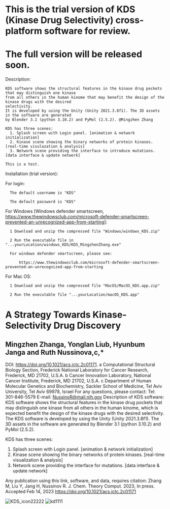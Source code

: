 # This is the trial version of KDS (Kinase Drug Selectivity) cross-platform software for review. 
# The full version will be released soon.

Description:
  
    KDS software shows the structural features in the kinase drug pockets that may distinguish one kinase 
    from all others in the human kinome that may benefit the design of the kinase drugs with the desired 
    selectivity. 
    It is developed by using the Unity (Unity 2021.3.8f1). The 3D assets in the software are generated 
    by Blender 3.1 (python 3.10.2) and PyMol (2.5.2). @Mingzhen Zhang

    KDS has three scenes:
      1. Splash screen with Login panel. [animation & network initialization]
      2. Kinase scene showing the binary networks of protein kinases. [real-time visulazation & analysis]
      3. Network scene providing the interface to introduce mutations. [data interface & update network]

    This is a test.

Installation (trial version):
    
  For login:
  
      The default username is "KDS"
  
      The default password is "KDS"
      
      
  For Windows [Windows defender smartscreen, 
  https://www.thewindowsclub.com/microsoft-defender-smartscreen-prevented-an-unrecognized-app-from-starting]:
  
      1 Download and unzip the compressed file "Windows/windows_KDS.zip"
      
      2 Run the executable file in "...yourLocation/windows_KDS/KDS_MingzhenZhang.exe"
      
      For windows defender smartscreen, please see:
      
          https://www.thewindowsclub.com/microsoft-defender-smartscreen-prevented-an-unrecognized-app-from-starting
 
  For Mac OS:
 
      1 Download and unzip the compressed file "MacOS/MacOS_KDS.app.zip" 
      
      2 Run the executable file "...yourLocation/macOS_KDS.app"
      
  
          
# A Strategy Towards Kinase-Selectivity Drug Discovery 
## Mingzhen Zhanga, Yonglan Liub, Hyunbum Janga and Ruth Nussinova,c,*
DOI: https://doi.org/10.1021/acs.jctc.2c01171.
a Computational Structural Biology Section, Frederick National Laboratory for Cancer Research, Frederick, MD 21702, U.S.A.
b Cancer Innovation Laboratory, National Cancer Institute, Frederick, MD 21702, U.S.A.
c Department of Human Molecular Genetics and Biochemistry, Sackler School of Medicine, Tel Aviv University, Tel Aviv 69978, Israel
For any questions, please contact: Tel: 301-846-5579 E-mail: NussinoR@mail.nih.gov 
Description of KDS software:
KDS software shows the structural features in the kinase drug pockets that may distinguish one kinase from all others in the human kinome, which is expected benefit the design of the kinase drugs with the desired selectivity. 
The KDS software is developed by using the Unity (Unity 2021.3.8f1). The 3D assets in the software are generated by Blender 3.1 (python 3.10.2) and PyMol (2.5.2). 

KDS has three scenes:
  1. Splash screen with Login panel. [animation & network initialization]
  2. Kinase scene showing the binary networks of protein kinases. [real-time visualization & analysis]
  3. Network scene providing the interface for mutations. [data interface & update network]

Any publication using this link, software, and data, requires citation:
Zhang M, Liu Y, Jang H, Nussinov R. J. Chem. Theory Comput. 2023, In press. Accepted Feb 14, 2023 https://doi.org/10.1021/acs.jctc.2c01171 

![KDS_icon22222](https://user-images.githubusercontent.com/113205192/190409493-3c912ce5-8b3b-4fcf-b7d0-d169617c9ce0.png)
![kd1111](https://user-images.githubusercontent.com/113205192/190409711-29cadacb-9611-4988-8946-4648a91db67d.JPG)



